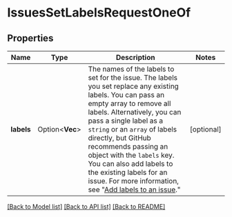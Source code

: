 # IssuesSetLabelsRequestOneOf

## Properties

Name | Type | Description | Notes
------------ | ------------- | ------------- | -------------
**labels** | Option<**Vec<String>**> | The names of the labels to set for the issue. The labels you set replace any existing labels. You can pass an empty array to remove all labels. Alternatively, you can pass a single label as a `string` or an `array` of labels directly, but GitHub recommends passing an object with the `labels` key. You can also add labels to the existing labels for an issue. For more information, see \"[Add labels to an issue](https://docs.github.com/rest/issues/labels#add-labels-to-an-issue).\" | [optional]

[[Back to Model list]](../README.md#documentation-for-models) [[Back to API list]](../README.md#documentation-for-api-endpoints) [[Back to README]](../README.md)


